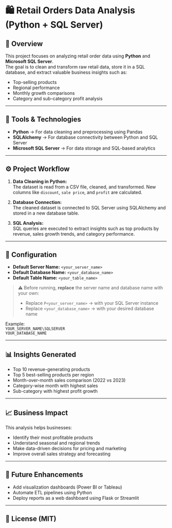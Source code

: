 # 🛍️ Retail Orders Data Analysis (Python + SQL Server)

## 📘 Overview
This project focuses on analyzing retail order data using **Python** and **Microsoft SQL Server**.  
The goal is to clean and transform raw retail data, store it in a SQL database, and extract valuable business insights such as:
- Top-selling products
- Regional performance
- Monthly growth comparisons
- Category and sub-category profit analysis

---

## 🧰 Tools & Technologies
- **Python** → For data cleaning and preprocessing using Pandas  
- **SQLAlchemy** → For database connectivity between Python and SQL Server  
- **Microsoft SQL Server** → For data storage and SQL-based analytics  

---

## ⚙️ Project Workflow
1. **Data Cleaning in Python:**  
   The dataset is read from a CSV file, cleaned, and transformed. New columns like `discount`, `sale price`, and `profit` are calculated.

2. **Database Connection:**  
   The cleaned dataset is connected to SQL Server using SQLAlchemy and stored in a new database table.

3. **SQL Analysis:**  
   SQL queries are executed to extract insights such as top products by revenue, sales growth trends, and category performance.

---

## 🧾 Configuration
- **Default Server Name:** `<your_server_name>`  
- **Default Database Name:** `<your_database_name>`  
- **Default Table Name:** `<your_table_name>`

> ⚠️ Before running, **replace** the server name and database name with your own:
> - Replace `P<your_server_name>` → with your SQL Server instance  
> - Replace `<your_database_name>` → with your desired database name  

Example:  
`YOUR_SERVER_NAME\SQLSERVER`  
`YOUR_DATABASE_NAME`

---

## 📊 Insights Generated
- Top 10 revenue-generating products  
- Top 5 best-selling products per region  
- Month-over-month sales comparison (2022 vs 2023)  
- Category-wise month with highest sales  
- Sub-category with highest profit growth  

---

## 📈 Business Impact
This analysis helps businesses:
- Identify their most profitable products  
- Understand seasonal and regional trends  
- Make data-driven decisions for pricing and marketing  
- Improve overall sales strategy and forecasting  

---

## 🧠 Future Enhancements
- Add visualization dashboards (Power BI or Tableau)  
- Automate ETL pipelines using Python  
- Deploy reports as a web dashboard using Flask or Streamlit  

---

## 📄 License (MIT)

